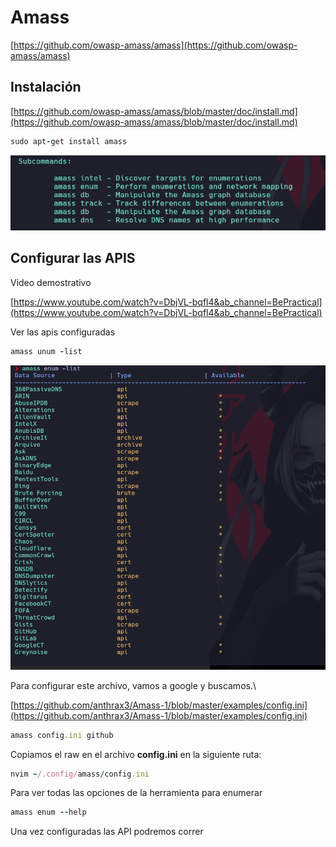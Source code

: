 # Amass

[https://github.com/owasp-amass/amass](https://github.com/owasp-amass/amass)


## Instalación 

[https://github.com/owasp-amass/amass/blob/master/doc/install.md](https://github.com/owasp-amass/amass/blob/master/doc/install.md)

```ruby
sudo apt-get install amass
```

![label text](imgs/01.png)

## Configurar las APIS

Video demostrativo

[https://www.youtube.com/watch?v=DbjVL-bqfl4&ab_channel=BePractical](https://www.youtube.com/watch?v=DbjVL-bqfl4&ab_channel=BePractical)

Ver las apis configuradas

```ruby
amass unum -list
```

![label text](imgs/02.png)

Para configurar este archivo, vamos a google y buscamos.\

[https://github.com/anthrax3/Amass-1/blob/master/examples/config.ini](https://github.com/anthrax3/Amass-1/blob/master/examples/config.ini)

```ruby
amass config.ini github
```

Copiamos el raw en el archivo **config.ini** en la siguiente ruta:

```ruby
nvim ~/.config/amass/config.ini
```

Para ver todas las opciones de la herramienta para enumerar

```ruby
amass enum --help
```

Una vez configuradas las API podremos correr

















